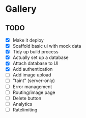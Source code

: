 # Gallery

## TODO

- [x] Make it deploy
- [x] Scaffold basic ui with mock data
- [x] Tidy up build process
- [x] Actually set up a database
- [x] Attach database to UI
- [x] Add authentication
- [ ] Add image upload
- [ ] "taint" (server-only)
- [ ] Error management
- [ ] Routing/image page
- [ ] Delete button
- [ ] Analytics
- [ ] Ratelimiting
